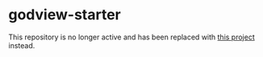# godview-starter
This repository is no longer active and has been replaced with [this project](https://github.com/noxecane/go-backend) instead.
